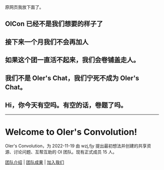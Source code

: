 原网页我放下面了。

## OICon 已经不是我们想要的样子了

## 接下来一个月我们不会再加人

## 如果这个团一直活不起来，我们会卷铺盖走人。

## 我们不是 OIer's Chat，我们宁死不成为 OIer's Chat。

## Hi，你今天有空吗。有空的话，卷题了吗。



-----


# Welcome to OIer's Convolution!

OIer's Convolution，为 2022-11-19 由 wzj,fjy 提出最初想法并创建的共享资源、讨论问题、互帮互助的 OI 团队。现有正式成员 15 人。

[团队介绍](https://oiersconvolution.github.io/introduction/) | [团队成果](https://oiersconvolution.github.io/projects/) | [加入我们](https://oiersconvolution.github.io/join_us/)
